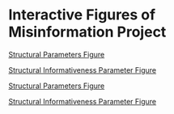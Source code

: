 # Interactive Figures of Misinformation Project
[Structural Parameters Figure](./Figure_Structural_Parameters_RC.html)

[Structural Informativeness Parameter Figure](./Figure_Signal_Informativeness_Parameters_RC.html)

[Structural Parameters Figure](./Figure_Structural_Parameters_main.html)

[Structural Informativeness Parameter Figure](./Figure_Signal_Informativeness_Parameters_main.html)

